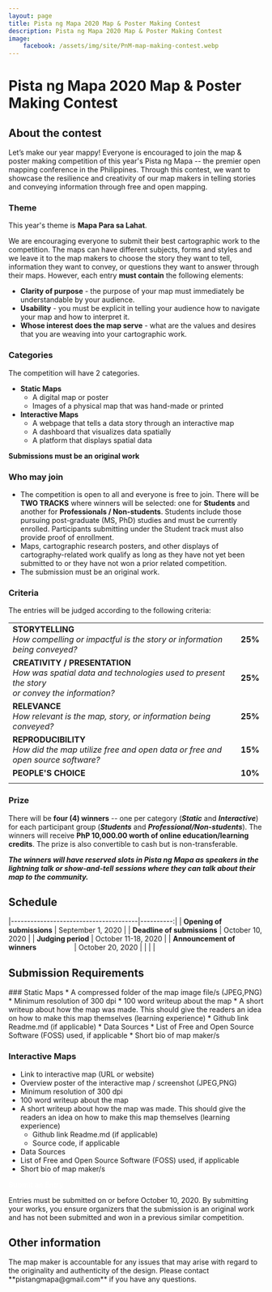 ```yaml
---
layout: page
title: Pista ng Mapa 2020 Map & Poster Making Contest
description: Pista ng Mapa 2020 Map & Poster Making Contest
image:
    facebook: /assets/img/site/PnM-map-making-contest.webp
---
```

<h1 class="color-pnm-red">Pista ng Mapa 2020 Map & Poster Making Contest</h1>

<h2 class="color-pnm-blue">About the contest</h2>
Let’s make our year mappy! Everyone is encouraged to join the map & poster making competition of this year's Pista ng Mapa -- the premier open mapping conference in the Philippines. Through this contest, we want to showcase the resilience and creativity of our map makers in telling stories and conveying information through free and open mapping.

### Theme
This year's theme is **Mapa Para sa Lahat**.

We are encouraging everyone to submit their best cartographic work to the competition. The maps can have different subjects, forms and styles and we leave it to the map makers to choose the story they want to tell, information they want to convey, or questions they want to answer through their maps. However, each entry **must contain** the following elements:
* **Clarity of purpose** - the purpose of your map must immediately be understandable by your audience.
* **Usability** - you must be explicit in telling your audience how to navigate your map and how to interpret it.
* **Whose interest does the map serve** - what are the values and desires that you are weaving into your cartographic work.


### Categories
The competition will have 2 categories.
* **Static Maps**
    * A digital map or poster
    * Images of a physical map that was hand-made or printed
* **Interactive Maps**
    * A webpage that tells a data story through an interactive map
    * A dashboard that visualizes data spatially
    * A platform that displays spatial data

**Submissions must be an original work**

### Who may join
* The competition is open to all and everyone is free to join. There will be **TWO TRACKS** where winners will be selected: one for **Students** and another for **Professionals / Non-students**. Students include those pursuing post-graduate (MS, PhD) studies and must be currently enrolled. Participants submitting under the Student track must also provide proof of enrollment.
* Maps, cartographic research posters, and other displays of cartography-related work qualify as long as they have not yet been submitted to or they have not won a prior related competition.
* The submission must be an original work.


### Criteria
The entries will be judged according to the following criteria:

|                |  |
|---------------------------|:----------:|
| **STORYTELLING**<br>*How compelling or impactful is the story or information being conveyed?*  &nbsp; &nbsp; &nbsp; &nbsp; &nbsp; &nbsp; &nbsp; &nbsp; &nbsp; &nbsp; &nbsp; &nbsp; &nbsp; &nbsp; &nbsp; &nbsp; &nbsp; &nbsp; &nbsp;        |     **25%**    |
| **CREATIVITY / PRESENTATION**<br>*How was spatial data and technologies used to present the story <br>or convey the information?*       |     **25%**    |
| **RELEVANCE**<br>*How relevant is the map, story, or information being conveyed?*       |     **25%**    |
| **REPRODUCIBILITY**<br>*How did the map utilize free and open data or free and open source software?*           |     **15%**    |
| **PEOPLE'S CHOICE**<br>       |     **10%**    |
|   |   |


### Prize
There will be **four (4) winners** -- one per category (***Static*** and ***Interactive***) for each participant group (***Students*** and ***Professional/Non-students***).
The winners will receive **PhP 10,000.00 worth of online education/learning credits**. The prize is also convertible to cash but is non-transferable.

***The winners will have reserved slots in Pista ng Mapa as speakers in the lightning talk or show-and-tell sessions where they can talk about their map to the community.***

<h2 class="color-pnm-blue">Schedule</h2>

|---------------------------------------|----------:|
| **Opening of submissions**  |     September 1, 2020    |
| **Deadline of submissions** |     October 10, 2020    |
| **Judging period**                 |     October 11-18, 2020    |
| **Announcement of winners** &nbsp; &nbsp; &nbsp; &nbsp; &nbsp; &nbsp; &nbsp; &nbsp; &nbsp; |     October 20, 2020    |
|   |   |

<h2 class="color-pnm-blue">Submission Requirements</h2>
### Static Maps
* A compressed folder of the map image file/s (JPEG,PNG) 
* Minimum resolution of 300 dpi
* 100 word writeup about the map
* A short writeup about how the map was made. This should give the readers an idea on how to make this map themselves (learning experience)
    * Github link Readme.md (if applicable)	
* Data Sources
* List of Free and Open Source Software (FOSS) used, if applicable
* Short bio of map maker/s 

### Interactive Maps
* Link to interactive map (URL or website)
* Overview poster of the interactive map / screenshot (JPEG,PNG)
* Minimum resolution of 300 dpi
* 100 word writeup about the map
* A short writeup about how the map was made. This should give the readers an idea on how to make this map themselves (learning experience)
    * Github link Readme.md (if applicable)
    * Source code, if applicable
* Data Sources
* List of Free and Open Source Software (FOSS) used, if applicable
* Short bio of map maker/s 


<div class="d-flex justify-content-start pb-4 mb-4"><a
    href="https://www.bit.ly/pnm20mpsl"
    target="_blank" class="btn btn-lg bg-color-pnm-red col-sm-12 col-lg-6" style="color: white;" role="button"
    aria-disabled="true"><strong class="font-poppins">Submit an Entry</strong></a></div>

Entries must be submitted on or before October 10, 2020. 
By submitting your works, you ensure organizers that the submission is an original work and has not been submitted and won in a previous similar competition.

<h2 class="color-pnm-blue">Other information</h2>
The map maker is accountable for any issues that may arise with regard to the originality and authenticity of the design. 
Please contact **pistangmapa@gmail.com** if you have any questions.